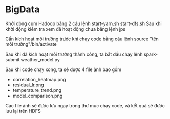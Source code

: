 # BigData

Khởi động cum Hadoop bằng 2 câu lệnh
start-yarn.sh
start-dfs.sh
Sau khi khởi động kiểm tra xem đã hoạt động chưa bằng lệnh jps

Cần kích hoạt môi trường trước khi chạy code bằng câu lệnh
source "tên môi trường"/bin/activate

Sau khi đã kích hoạt môi trường thành công, ta bắt đầu chạy lệnh
spark-submit weather_model.py

Sau khi code chạy xong, ta sẽ được 4 file ảnh bao gồm 
- correlation_heatmap.png
- residual_lr.png
- temperature_trend.png
- model_comparison.png

Các file ảnh sẽ được lưu ngay trong thư mục chạy code, và kết quả sẽ được lưu lại trên HDFS

